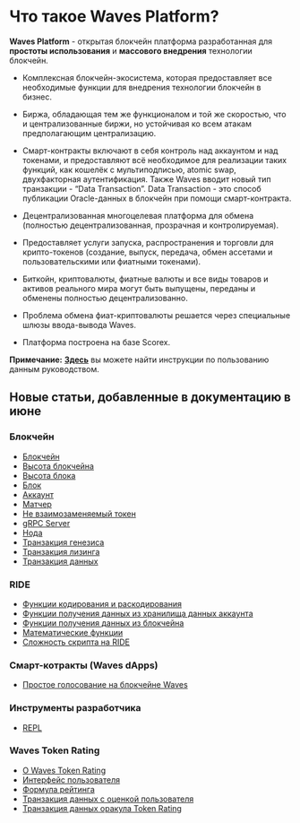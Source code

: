 # Что такое Waves Platform?

**Waves Platform** - открытая блокчейн платформа разработанная для **простоты использования** и **массового внедрения** технологии блокчейн.

* Комплексная блокчейн-экосистема, которая предоставляет все необходимые функции для внедрения технологии блокчейн в бизнес.
* Биржа, обладающая тем же функционалом и той же скоростью, что и централизованные биржи, но устойчивая ко всем атакам предполагающим централизацию.
* Смарт-контракты включают в себя контроль над аккаунтом и над токенами, и предоставляют всё необходимое для реализации таких функций, как кошелёк с мультиподписью, atomic swap, двухфакторная аутентификация. Также Waves вводит новый тип транзакции - “Data Transaction”. Data Transaction - это способ публикации Oracle-данных  в блокчейн при помощи смарт-контракта.

* Децентрализованная многоцелевая платформа для обмена (полностью децентрализованная, прозрачная и контролируемая).
* Предоставляет услуги запуска, распространения и торговли для крипто-токенов (создание, выпуск, передача, обмен ассетами и пользовательскими или фиатными токенами).
* Биткойн, криптовалюты, фиатные валюты и все виды товаров и активов реального мира могут быть выпущены, переданы и обменены полностью децентрализованно.  
* Проблема обмена фиат-криптовалюты решается через специальные шлюзы ввода-вывода Waves.
* Платформа построена на базе Scorex.

**Примечание:**  [**Здесь**](https://docs.wavesplatform.com/ru/overview/how-to-use-this-guide.html) вы можете найти инструкции по пользованию данным руководством.

## Новые статьи, добавленные в документацию в июне

### Блокчейн

* [Блокчейн](blockchain/blockchain.md)
* [Высота блокчейна](blockchain/blockchain-height.md)
* [Высота блока](blockchain/block-height.md)
* [Блок](blockchain/block.md)
* [Аккаунт](blockchain/account.md)
* [Матчер](blockchain/node/matcher.md)
* [Не взаимозаменяемый токен](blockchain/token/non-fungible-token.md)
* [gRPC Server](blockchain/node/grpc-server.md)
* [Нода](blockchain/node.md)
* [Транзакция генезиса](blockchain/transaction-type/genesis-transaction.md)
* [Транзакция лизинга](blockchain/transaction-type/lease-transaction.md)
* [Транзакция данных](blockchain/transaction-type/data-transaction.md)

### RIDE

* [Функции кодирования и раскодирования](ride/built-in-functions/encoding-and-decoding-functions.md)
* [Функции получения данных из хранилища данных аккаунта](ride/built-in-functions/account-data-storage-data-retrieval-functions.md)
* [Функции получения данных из блокчейна](ride/built-in-functions/blockchain-data-retrieval-functions.md)
* [Математические функции](ride/built-in-functions/math-functions.md)
* [Сложность скрипта на RIDE](ride/ride-script-complexity.md)

### Смарт-котракты (Waves dApps)

* [Простое голосование на блокчейне Waves](ride/simple-voting-on-the-waves-blockchain.md)

### Инструменты разработчика

* [REPL](developer-tools/repl.md)

### Waves Token Rating

* [О Waves Token Rating](waves-token-rating/about-waves-token-rating.md)
* [Интерфейс пользователя](waves-token-rating/user-interface.md)
* [Формула рейтинга](waves-token-rating/rating-formula.md)
* [Транзакция данных с оценкой пользователя](waves-token-rating/data-transaction-with-user-s-rate.md)
* [Транзакция данных оракула Token Rating](waves-token-rating/token-rating-oracle-data-transaction.md)
